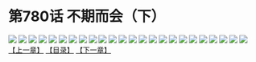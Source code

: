 # 第780话 不期而会（下）
![](https://mhpic.xiaomingtaiji.net/comic/D/斗破苍穹/第780话F1_262446/1.jpg-zymk.middle.webp)
![](https://mhpic.xiaomingtaiji.net/comic/D/斗破苍穹/第780话F1_262446/2.jpg-zymk.middle.webp)
![](https://mhpic.xiaomingtaiji.net/comic/D/斗破苍穹/第780话F1_262446/3.jpg-zymk.middle.webp)
![](https://mhpic.xiaomingtaiji.net/comic/D/斗破苍穹/第780话F1_262446/4.jpg-zymk.middle.webp)
![](https://mhpic.xiaomingtaiji.net/comic/D/斗破苍穹/第780话F1_262446/5.jpg-zymk.middle.webp)
![](https://mhpic.xiaomingtaiji.net/comic/D/斗破苍穹/第780话F1_262446/6.jpg-zymk.middle.webp)
![](https://mhpic.xiaomingtaiji.net/comic/D/斗破苍穹/第780话F1_262446/7.jpg-zymk.middle.webp)
![](https://mhpic.xiaomingtaiji.net/comic/D/斗破苍穹/第780话F1_262446/8.jpg-zymk.middle.webp)
![](https://mhpic.xiaomingtaiji.net/comic/D/斗破苍穹/第780话F1_262446/9.jpg-zymk.middle.webp)
![](https://mhpic.xiaomingtaiji.net/comic/D/斗破苍穹/第780话F1_262446/10.jpg-zymk.middle.webp)
![](https://mhpic.xiaomingtaiji.net/comic/D/斗破苍穹/第780话F1_262446/11.jpg-zymk.middle.webp)
![](https://mhpic.xiaomingtaiji.net/comic/D/斗破苍穹/第780话F1_262446/12.jpg-zymk.middle.webp)
![](https://mhpic.xiaomingtaiji.net/comic/D/斗破苍穹/第780话F1_262446/13.jpg-zymk.middle.webp)
![](https://mhpic.xiaomingtaiji.net/comic/D/斗破苍穹/第780话F1_262446/14.jpg-zymk.middle.webp)
![](https://mhpic.xiaomingtaiji.net/comic/D/斗破苍穹/第780话F1_262446/15.jpg-zymk.middle.webp)
![](https://mhpic.xiaomingtaiji.net/comic/D/斗破苍穹/第780话F1_262446/16.jpg-zymk.middle.webp)
![](https://mhpic.xiaomingtaiji.net/comic/D/斗破苍穹/第780话F1_262446/17.jpg-zymk.middle.webp)
![](https://mhpic.xiaomingtaiji.net/comic/D/斗破苍穹/第780话F1_262446/18.jpg-zymk.middle.webp)
![](https://mhpic.xiaomingtaiji.net/comic/D/斗破苍穹/第780话F1_262446/19.jpg-zymk.middle.webp)
![](https://mhpic.xiaomingtaiji.net/comic/D/斗破苍穹/第780话F1_262446/20.jpg-zymk.middle.webp)
![](https://mhpic.xiaomingtaiji.net/comic/D/斗破苍穹/第780话F1_262446/21.jpg-zymk.middle.webp)
![](https://mhpic.xiaomingtaiji.net/comic/D/斗破苍穹/第780话F1_262446/22.jpg-zymk.middle.webp)
![](https://mhpic.xiaomingtaiji.net/comic/D/斗破苍穹/第780话F1_262446/23.jpg-zymk.middle.webp)
![](https://mhpic.xiaomingtaiji.net/comic/D/斗破苍穹/第780话F1_262446/24.jpg-zymk.middle.webp)
[【上一章】](./783.md)
[【目录】](./README.md)
[【下一章】](./785.md)
